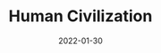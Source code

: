 ---
heading: "Chapter 1"
title: "Human Civilization"
description: "Human Civilization and the zones of the world"
date: "2022-01-30"
image: "/covers/muq.jpg"
---